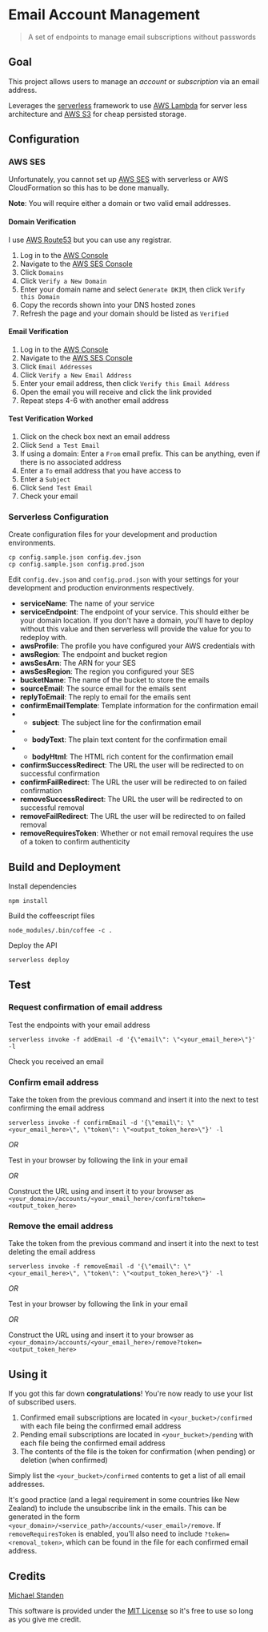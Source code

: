 # Email Account Management

> A set of endpoints to manage email subscriptions without passwords

## Goal

This project allows users to manage an *account* or *subscription* via an email address.

Leverages the [serverless][0] framework to use [AWS Lambda][1] for server less architecture and [AWS S3][2] for cheap persisted storage.

## Configuration

### AWS SES

Unfortunately, you cannot set up [AWS SES][3] with serverless or AWS CloudFormation so this has to be done manually.

**Note**: You will require either a domain or two valid email addresses.

#### Domain Verification

I use [AWS Route53][6] but you can use any registrar.

1. Log in to the [AWS Console][4]
2. Navigate to the [AWS SES Console][5]
3. Click `Domains`
4. Click `Verify a New Domain`
5. Enter your domain name and select `Generate DKIM`, then click `Verify this Domain`
6. Copy the records shown into your DNS hosted zones
7. Refresh the page and your domain should be listed as `Verified`

#### Email Verification

1. Log in to the [AWS Console][4]
2. Navigate to the [AWS SES Console][5]
3. Click `Email Addresses`
4. Click `Verify a New Email Address`
5. Enter your email address, then click `Verify this Email Address`
6. Open the email you will receive and click the link provided
7. Repeat steps 4-6 with another email address

#### Test Verification Worked

1. Click on the check box next an email address
2. Click `Send a Test Email`
3. If using a domain: Enter a `From` email prefix. This can be anything, even if there is no associated address
4. Enter a `To` email address that you have access to
5. Enter a `Subject`
6. Click `Send Test Email`
7. Check your email

### Serverless Configuration

Create configuration files for your development and production environments.

```
cp config.sample.json config.dev.json
cp config.sample.json config.prod.json
```

Edit `config.dev.json` and `config.prod.json` with your settings for your development and production environments respectively.

- **serviceName**: The name of your service
- **serviceEndpoint**: The endpoint of your service. This should either be your domain location. If you don't have a domain, you'll have to deploy without this value and then serverless will provide the value for you to redeploy with.
- **awsProfile**: The profile you have configured your AWS credentials with
- **awsRegion**: The endpoint and bucket region
- **awsSesArn**: The ARN for your SES
- **awsSesRegion**: The region you configured your SES
- **bucketName**: The name of the bucket to store the emails
- **sourceEmail**: The source email for the emails sent
- **replyToEmail**: The reply to email for the emails sent
- **confirmEmailTemplate**: Template information for the confirmation email
- - **subject**: The subject line for the confirmation email
- - **bodyText**: The plain text content for the confirmation email
- - **bodyHtml**: The HTML rich content for the confirmation email
- **confirmSuccessRedirect**: The URL the user will be redirected to on successful confirmation
- **confirmFailRedirect**: The URL the user will be redirected to on failed confirmation
- **removeSuccessRedirect**: The URL the user will be redirected to on successful removal
- **removeFailRedirect**: The URL the user will be redirected to on failed removal
- **removeRequiresToken**: Whether or not email removal requires the use of a token to confirm authenticity

## Build and Deployment

Install dependencies

```
npm install
```

Build the coffeescript files

```
node_modules/.bin/coffee -c .
```

Deploy the API

```
serverless deploy
```

## Test

### Request confirmation of email address

Test the endpoints with your email address

```
serverless invoke -f addEmail -d '{\"email\": \"<your_email_here>\"}' -l
```

Check you received an email

### Confirm email address

Take the token from the previous command and insert it into the next to test confirming the email address

```
serverless invoke -f confirmEmail -d '{\"email\": \"<your_email_here>\", \"token\": \"<output_token_here>\"}' -l
```

*OR*

Test in your browser by following the link in your email

*OR*

Construct the URL using and insert it to your browser as `<your_domain>/accounts/<your_email_here>/confirm?token=<output_token_here>`

### Remove the email address

Take the token from the previous command and insert it into the next to test deleting the email address

```
serverless invoke -f removeEmail -d '{\"email\": \"<your_email_here>\", \"token\": \"<output_token_here>\"}' -l
```

*OR*

Test in your browser by following the link in your email

*OR*

Construct the URL using and insert it to your browser as `<your_domain>/accounts/<your_email_here>/remove?token=<output_token_here>`

## Using it

If you got this far down **congratulations**! You're now ready to use your list of subscribed users.

1. Confirmed email subscriptions are located in `<your_bucket>/confirmed` with each file being the confirmed email address
2. Pending email subscriptions are located in `<your_bucket>/pending` with each file being the confirmed email address
3. The contents of the file is the token for confirmation (when pending) or deletion (when confirmed)

Simply list the `<your_bucket>/confirmed` contents to get a list of all email addresses.

It's good practice (and a legal requirement in some countries like New Zealand) to include the unsubscribe link in the emails.
This can be generated in the form `<your_domain>/<service_path>/accounts/<user_email>/remove`.
If `removeRequiresToken` is enabled, you'll also need to include `?token=<removal_token>`, which can be found in the file for each confirmed email address.

## Credits

[Michael Standen](https://michael.standen.link)

This software is provided under the [MIT License](https://tldrlegal.com/license/mit-license) so it's free to use so long as you give me credit.

[0]: https://serverless.com/
[1]: https://aws.amazon.com/lambda/
[2]: https://aws.amazon.com/s3/
[3]: https://aws.amazon.com/ses/
[4]: console.aws.amazon.com/console/home
[5]: https://console.aws.amazon.com/ses/
[6]: https://aws.amazon.com/route53/
